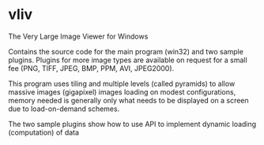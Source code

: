 # vliv
The Very Large Image Viewer for Windows

Contains the source code for the main program (win32) and two sample plugins.
Plugins for more image types are available on request for a small fee (PNG, TIFF, JPEG, BMP, PPM, AVI, JPEG2000).

This program uses tiling and multiple levels (called pyramids) to allow massive images (gigapixel) images
loading on modest configurations, memory needed is generally only what needs to be displayed on a screen due to
load-on-demand schemes.

The two sample plugins show how to use API to implement dynamic loading (computation) of data
